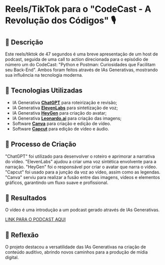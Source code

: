 # Reels/TikTok para o "CodeCast - A Revolução dos Códigos" 🎙️

## 📒 Descrição
Este reels/tiktok de 47 segundos é uma breve apresentação de um host de podcast, seguida de uma call to action direcionada para o episódio de número um  do CodeCast: "Python e Postman: Curiosidades que Facilitam seu Back-End". Ambos foram feitos através de IAs Generativas, mostrando sua influência na tecnologia moderna.

## 🤖 Tecnologias Utilizadas
- IA Generativa **[ChatGPT](https://chat.openai.com)** para roteirização e revisão;
- IA Generativa **[ElevenLabs](https://www.elevenlabs.io)** para sintetização de voz;
- IA Generativa **[HeyGen](https://www.heygen.com/)** para criação do avatar;
- IA Generativa **[Leonardo.ai](https://app.leonardo.ai/)** para criação das imagens;
- Software **[Canva](https://www.canva.com/)** para criação e edição de vídeo.
- Software **[Capcut](https://www.capcut.com)** para edição de vídeo e áudio.


## 🧐 Processo de Criação
"ChatGPT" foi utilizado para desenvolver o roteiro e aprimorar a narrativa do vídeo. "ElevenLabs" ajudou a criar uma voz sintética envolvente para a narração. "HeyGen" foi o responsável por criar o avatar que narra o vídeo. "Capcut" foi usado para a junção da voz ao vídeo, assim como as legendas. "Canva" serviu para realizar a fusão entre das imagens, vídeos e elementos gráficos, garantindo um fluxo suave e profissional.

## 🚀 Resultados
O vídeo é uma introdução a um podcast gerado através de IAs Generativas.

[LINK PARA O PODCAST AQUI]()

## 💭 Reflexão
O projeto destacou a versatilidade das IAs Generativas na criação de conteúdo auditivo, abrindo novos caminhos para a produção de mídia digital.

